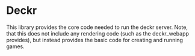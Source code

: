 Deckr
=====

This library provides the core code needed to run the deckr server. Note, that
this does not include any rendering code (such as the deckr_webapp provides),
but instead provides the basic code for creating and running games.
